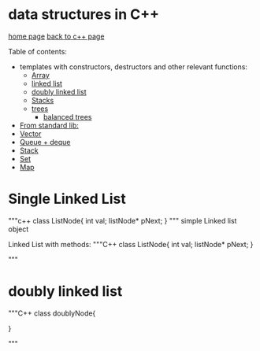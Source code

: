 # data structures in C++

[home page]()
[back to c++ page](cpp)

Table of contents:
- templates with constructors, destructors and other relevant functions:
  - [Array](#arr)
  - [linked list](#linkedList)
  - [doubly linked list](#doubly)
  - [Stacks](#stacks)
  - [trees](#trees)
    - [balanced trees](#balancedTrees)
- [From standard lib:](#std)
- [Vector](#vec)
- [Queue + deque](#que)
- [Stack](#stacksSTD)
- [Set](#sets)
- [Map](#maps)




<a id = "linkedList"></a>

# Single Linked List

"""c++
class ListNode{
  int val;
  listNode* pNext;
}
"""
simple Linked list object

Linked List with methods:
"""C++
class ListNode{
  int val;
  listNode* pNext;
}



"""



<a id = "doubly"></a>

# doubly linked list

"""C++
class doublyNode{

}


"""